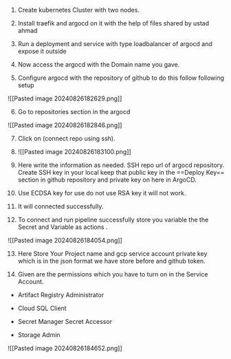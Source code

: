 
1. Create kubernetes Cluster with two nodes.

2. Install traefik and argocd on it with the help of files shared by ustad ahmad

3. Run a deployment and service with type loadbalancer of argocd and expose it outside

4. Now access the argocd with the Domain name you gave.

5. Configure argocd with the repository of github to do this follow following setup

![[Pasted image 20240826182629.png]]

6. Go to repositories section in the argocd

![[Pasted image 20240826182846.png]]

7. Click on (connect repo using ssh).

8. ![[Pasted image 20240826183100.png]]

9. Here write the information as needed. SSH repo url of argocd repository. Create SSH key in your local keep that public key in the ==Deploy Key== section in github repository and private key on here in ArgoCD.

10. Use ECDSA key for use do not use RSA key it will not work.

11. It will connected successfully.

12. To connect and run pipeline successfully store you variable the the Secret and Variable as actions .

![[Pasted image 20240826184054.png]]

13. Here Store Your Project name and gcp service account private key which is in the json format we have store before and github token.

14. Given are the permissions which you have to turn on in the Service Account.


- Artifact Registry Administrator
    
- Cloud SQL Client
    
- Secret Manager Secret Accessor
    
- Storage Admin

![[Pasted image 20240826184652.png]]

